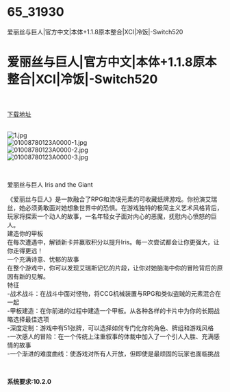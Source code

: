 # 65_31930
爱丽丝与巨人|官方中文|本体+1.1.8原本整合|XCI|冷饭|-Switch520
# 爱丽丝与巨人|官方中文|本体+1.1.8原本整合|XCI|冷饭|-Switch520
 <br/></br>
[下载地址](https://www.switch520.cc/article/31930 "下载地址")
<br/></br>

<p><img title="1.jpg" src="https://www.switch520.cc/muke_img/2022_05_28_9455558549a5c.jpg" alt="1.jpg"><br>
<img title="01008780123A0000-1.jpg" src="https://www.switch520.cc/muke_img/2022_05_28_44710fe873eb0.jpg" alt="01008780123A0000-1.jpg"><br>
<img title="01008780123A0000-2.jpg" src="https://www.switch520.cc/muke_img/2022_05_28_31038a8b5e95d.jpg" alt="01008780123A0000-2.jpg"><br>
<img title="01008780123A0000-3.jpg" src="https://www.switch520.cc/muke_img/2022_05_28_cae3a24e4254c.jpg" alt="01008780123A0000-3.jpg"></p>
<p>&nbsp;</p>
<p>爱丽丝与巨人 Iris and the Giant</p>
<p>《爱丽丝与巨人》是一款融合了RPG和流氓元素的可收藏纸牌游戏。你扮演艾瑞丝，她必须勇敢面对她想象世界中的恐惧。在游戏独特的极简主义艺术风格背后，玩家将探索一个动人的故事，一名年轻女子面对内心的恶魔，抚慰内心愤怒的巨人。<br>
建造你的甲板<br>
在每次遭遇中，解锁新卡并赢取积分以提升Iris。每一次尝试都会让你更强大，让你走得更远！<br>
一个充满诗意、忧郁的故事<br>
在整个游戏中，你可以发现艾瑞斯记忆的片段，让你对她脑海中你的冒险背后的原因有新的见解。<br>
特征<br>
-战术战斗：在战斗中面对怪物，将CCG机械装置与RPG和类似盗贼的元素混合在一起<br>
-甲板建造：在你前进的过程中建造一个甲板。从各种各样的卡片中为你的长期战略选择最佳选项<br>
-深度定制：游戏中有51张牌，可以选择如何专门化你的角色、牌组和游戏风格<br>
-一次感人的冒险：在一个传统上注重叙事的体裁中加入了一个引人入胜、充满感情的故事<br>
-一个渐进的难度曲线：使游戏对所有人开放，但即使是最顽固的玩家也面临挑战</p>
<p>&nbsp;</p>
<p><strong>系统要求:10.2.0</strong></p>




